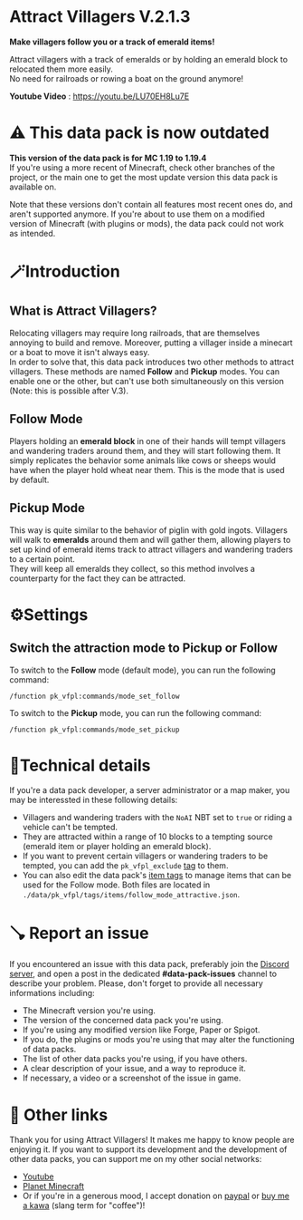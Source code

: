 # **Attract Villagers V.2.1.3**

**Make villagers follow you or a track of emerald items!**

Attract villagers with a track of emeralds or by holding an emerald block to relocated them more easily.  
No need for railroads or rowing a boat on the ground anymore!

**Youtube Video** : https://youtu.be/LU70EH8Lu7E 

# ⚠️ This data pack is now outdated

**This version of the data pack is for MC 1.19 to 1.19.4**  
If you're using a more recent of Minecraft, check other branches of the project, or the main one to get the most update version this data pack is available on. 

Note that these versions don't contain all features most recent ones do, and aren't supported anymore.
If you're about to use them on a modified version of Minecraft (with plugins or mods), the data pack could not work as intended.

# 🪄Introduction
## What is Attract Villagers?

Relocating villagers may require long railroads, that are themselves annoying to build and remove. Moreover, putting a villager inside a minecart or a boat to move it isn't always easy.  
In order to solve that, this data pack introduces two other methods to attract villagers.
These methods are named **Follow** and **Pickup** modes. You can enable one or the other, but can't use both simultaneously on this version (Note: this is possible after V.3).
  
## Follow Mode

Players holding an **emerald block** in one of their hands will tempt villagers and wandering traders around them, and they will start following them. It simply replicates the behavior some animals like cows or sheeps would have when the player hold wheat near them. This is the mode that is used by default. 
  
## Pickup Mode

This way is quite similar to the behavior of piglin with gold ingots. Villagers will walk to  **emeralds** around them and will gather them, allowing players to set up kind of emerald items track to attract villagers and wandering traders to a certain point.  
They will keep all emeralds they collect, so this method involves a counterparty for the fact they can be attracted.

# ⚙️Settings

## Switch the attraction mode to Pickup or Follow

To switch to the **Follow** mode (default mode), you can run the following command:
```
/function pk_vfpl:commands/mode_set_follow
```
To switch to the **Pickup** mode, you can run the following command:
```
/function pk_vfpl:commands/mode_set_pickup
```

# 🦾Technical details

If you're a data pack developer, a server administrator or a map maker, you may be interessted in  these following details:

- Villagers and wandering traders with the `NoAI` NBT set to `true` or riding a vehicle can't be tempted.
- They are attracted within a range of 10 blocks to a tempting source (emerald item or player holding an emerald block).
- If you want to prevent certain villagers or wandering traders to be tempted, you can add the `pk_vfpl_exclude` [tag](https://minecraft.wiki/w/Commands/tag) to them.
- You can also edit the data pack's [item tags](https://minecraft.wiki/w/Tag#JSON_format) to manage items that can be used for the Follow mode. Both files are located in `./data/pk_vfpl/tags/items/follow_mode_attractive.json`.

# 🪠 Report an issue

If you encountered an issue with this data pack, preferably join the [Discord server](https://discord.com/invite/w8s9XWgN6v), and open a post in the dedicated **#data-pack-issues** channel to describe your problem. Please, don't forget to provide all necessary informations including:
- The Minecraft version you're using.
- The version of the concerned data pack you're using.
- If you're using any modified version like Forge, Paper or Spigot.
- If you do, the plugins or mods you're using that may alter the functioning of data packs.
- The list of other data packs you're using, if you have others.
- A clear description of your issue, and a way to reproduce it.
- If necessary, a video or a screenshot of the issue in game.

# 📌 Other links

Thank you for using Attract Villagers! It makes me happy to know people are enjoying it.
If you want to support its development and the development of other data packs, you can support me on my other social networks: 

- [Youtube](https://www.youtube.com/@KawaMood/)
- [Planet Minecraft](https://www.planetminecraft.com/member/kawamood/)
- Or if you're in a generous mood, I accept donation on [paypal](https://paypal.me/KawaMood) or [buy me a kawa](https://www.buymeacoffee.com/kawamood) (slang term for "coffee")!
